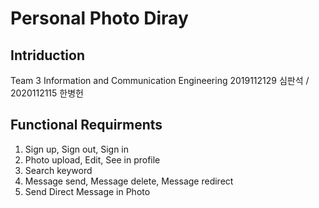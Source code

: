# Personal Photo Diray 

## Intriduction
  Team 3
    Information and Communication Engineering 2019112129 심판석  /   2020112115 한병헌


























## Functional Requirments
1. Sign up, Sign out, Sign in
2. Photo upload, Edit, See in profile
3. Search keyword
4. Message send, Message delete, Message redirect
5. Send Direct Message in Photo
